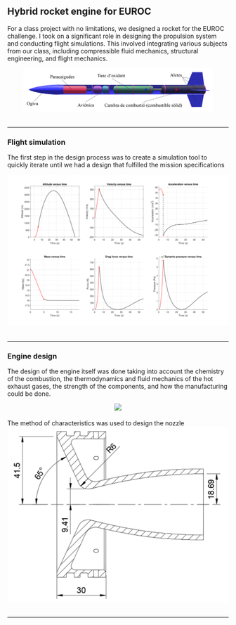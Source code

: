 ## Hybrid rocket engine for EUROC
For a class project with no limitations, we designed a rocket for the EUROC challenge. I took on a significant role in designing the propulsion system and conducting flight simulations. This involved integrating various subjects from our class, including compressible fluid mechanics, structural engineering, and flight mechanics.
<div style="text-align:center">
<img height = "100" src="images/Diagram_Rocket.png"/>
</div>
<br/>

---

### Flight simulation
The first step in the design process was to create a simulation tool to quickly iterate until we had a design that fulfilled the mission specifications
<div style="text-align:center">
<img src="images/flight_data.png"/>
</div>
<br/>

---

### Engine design
The design of the engine itself was done taking into account the chemistry of the combustion, the thermodynamics and fluid mechanics of the hot exhaust gases, the strength of the components, and how the manufacturing could be done.
<div style="text-align:center">
<img width = "600" src="images/rocket_exploded_view.gif"/>
</div>
<br/>
The method of characteristics was used to design the nozzle
<div style="text-align:center">
<img src="images/MOC_nozzle.png"/>
</div>
<br/>

---